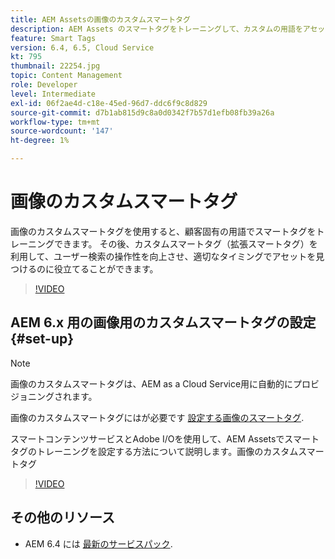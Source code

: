 ```yaml
---
title: AEM Assetsの画像のカスタムスマートタグ
description: AEM Assets のスマートタグをトレーニングして、カスタムの用語をアセットに適用する方法を説明します。
feature: Smart Tags
version: 6.4, 6.5, Cloud Service
kt: 795
thumbnail: 22254.jpg
topic: Content Management
role: Developer
level: Intermediate
exl-id: 06f2ae4d-c18e-45ed-96d7-ddc6f9c8d829
source-git-commit: d7b1ab815d9c8a0d0342f7b57d1efb08fb39a26a
workflow-type: tm+mt
source-wordcount: '147'
ht-degree: 1%

---
```


# 画像のカスタムスマートタグ

画像のカスタムスマートタグを使用すると、顧客固有の用語でスマートタグをトレーニングできます。
その後、カスタムスマートタグ（拡張スマートタグ）を利用して、ユーザー検索の操作性を向上させ、適切なタイミングでアセットを見つけるのに役立てることができます。

>[!VIDEO](https://video.tv.adobe.com/v/22254/?quality=12&learn=on)

## AEM 6.x 用の画像用のカスタムスマートタグの設定{#set-up}

>[!NOTE]
> 画像のカスタムスマートタグは、AEM as a Cloud Service用に自動的にプロビジョニングされます。

画像のカスタムスマートタグにはが必要です [設定する画像のスマートタグ](./image-smart-tags.md#set-up).

スマートコンテンツサービスとAdobe I/Oを使用して、AEM Assetsでスマートタグのトレーニングを設定する方法について説明します。画像のカスタムスマートタグ

>[!VIDEO](https://video.tv.adobe.com/v/23405/?quality=12&learn=on)

## その他のリソース

* AEM 6.4 には [最新のサービスパック](https://experienceleague.adobe.com/docs/experience-manager-release-information/aem-release-updates/aem-releases-updates.html#aem-64).
